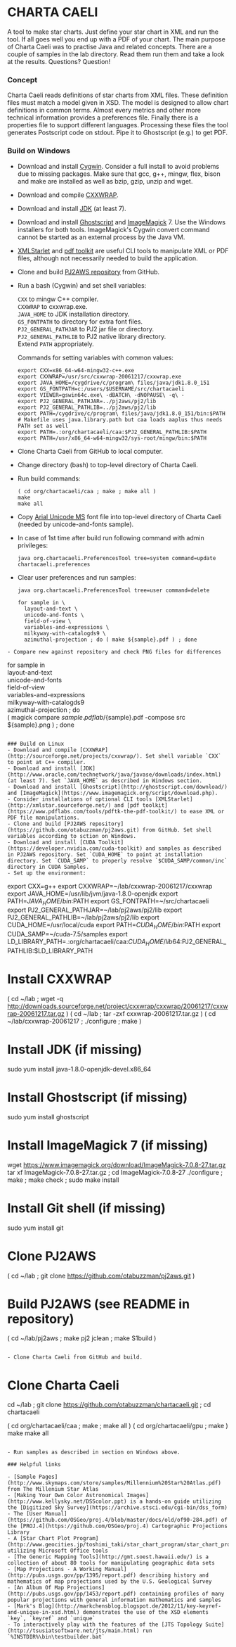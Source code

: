 # CHARTA CAELI
A tool to make star charts. Just define your star chart in XML and run the tool. If all goes well you end up with a PDF of your chart. The main purpose of Charta Caeli was to practise Java and related concepts. There are a couple of samples in the lab directory. Read them run them and take a look at the results. Questions? Question!

### Concept

Charta Caeli reads definitions of star charts from XML files. These definition files must match a model given in XSD. The model is designed to allow chart definitions in common terms. Almost every metrics and other more technical information provides a preferences file. Finally there is a properties file to support different languages. Processing these files the tool generates Postscript code on stdout. Pipe it to Ghostscript (e.g.) to get PDF.

###  Build on Windows
- Download and install [Cygwin](http://cygwin.com/). Consider a full install to avoid problems due to missing packages. Make sure that gcc, g++, mingw, flex, bison and make are installed as well as bzip, gzip, unzip and wget.
- Download and compile [CXXWRAP](http://sourceforge.net/projects/cxxwrap/).
- Download and install [JDK](http://www.oracle.com/technetwork/java/javase/downloads/index.html) (at least 7).
- Download and install [Ghostscript](http://ghostscript.com/download/) and [ImageMagick](https://www.imagemagick.org/script/download.php) 7. Use the Windows installers for both tools. ImageMagick's Cygwin convert command cannot be started as an external process by the Java VM.
- [XMLStarlet](http://xmlstar.sourceforge.net/) and [pdf toolkit](https://www.pdflabs.com/tools/pdftk-the-pdf-toolkit/) are useful CLI tools to manipulate XML or PDF files, although not necessarily needed to build the application.
- Clone and build [PJ2AWS repository](https://github.com/otabuzzman/pj2aws.git) from GitHub.
- Run a bash (Cygwin) and set shell variables:

  `CXX` to mingw C++ compiler.<br>
  `CXXWRAP` to cxxwrap.exe.<br>
  `JAVA_HOME` to JDK installation directory.<br>
  `GS_FONTPATH` to directory for extra font files.<br>
  `PJ2_GENERAL_PATHJAR` to PJ2 jar file or directory.<br>
  `PJ2_GENERAL_PATHLIB` to PJ2 native library directory.<br>
  Extend `PATH` appropriately.<br>

  Commands for setting variables with common values:

  ```
  export CXX=x86_64-w64-mingw32-c++.exe
  export CXXWRAP=/usr/src/cxxwrap-20061217/cxxwrap.exe
  export JAVA_HOME=/cygdrive/c/program\ files/java/jdk1.8.0_151
  export GS_FONTPATH=c:/users/$USERNAME/src/chartacaeli
  export VIEWER=gswin64c.exe\ -dBATCH\ -dNOPAUSE\ -q\ -
  export PJ2_GENERAL_PATHJAR=../pj2aws/pj2/lib
  export PJ2_GENERAL_PATHLIB=../pj2aws/pj2/lib
  export PATH=/cygdrive/c/program\ files/java/jdk1.8.0_151/bin:$PATH
  # Makefile uses java.library.path but caa loads aaplus thus needs PATH set as well
  export PATH=.:org/chartacaeli/caa:$PJ2_GENERAL_PATHLIB:$PATH
  export PATH=/usr/x86_64-w64-mingw32/sys-root/mingw/bin:$PATH
  ```
- Clone Charta Caeli from GitHub to local computer.
- Change directory (bash) to top-level directory of Charta Caeli.
- Run build commands:

  ```
  ( cd org/chartacaeli/caa ; make ; make all )
  make
  make all
  ```
- Copy [Arial Unicode MS](http://fontsgeek.com/fonts/Arial-Unicode-MS-Regular) font file into top-level directory of Charta Caeli (needed by unicode-and-fonts sample).
- In case of 1st time after build run following command with admin privileges:
  ```
  java org.chartacaeli.PreferencesTool tree=system command=update chartacaeli.preferences
  ```
- Clear user preferences and run samples:
  ```
  java org.chartacaeli.PreferencesTool tree=user command=delete

  for sample in \
	layout-and-text \
	unicode-and-fonts \
	field-of-view \
	variables-and-expressions \
	milkyway-with-catalogds9 \
	azimuthal-projection ; do ( make ${sample}.pdf ) ; done
```
- Compare new against repository and check PNG files for differences
```
  for sample in \
	layout-and-text \
	unicode-and-fonts \
	field-of-view \
	variables-and-expressions \
	milkyway-with-catalogds9 \
	azimuthal-projection ; do \
		( magick compare ${sample}.pdf lab/${sample}.pdf -compose src ${sample}.png ) ; done
  ```

### Build on Linux
- Download and compile [CXXWRAP](http://sourceforge.net/projects/cxxwrap/). Set shell variable `CXX` to point at C++ compiler.
- Download and install [JDK](http://www.oracle.com/technetwork/java/javase/downloads/index.html) (at least 7). Set `JAVA_HOME` as described in Windows section.
- Download and install [Ghostscript](http://ghostscript.com/download/) and [ImageMagick](https://www.imagemagick.org/script/download.php).
- Consider installations of optional CLI tools [XMLStarlet](http://xmlstar.sourceforge.net/) and [pdf toolkit](https://www.pdflabs.com/tools/pdftk-the-pdf-toolkit/) to ease XML or PDF file manipulations.
- Clone and build [PJ2AWS repository](https://github.com/otabuzzman/pj2aws.git) from GitHub. Set shell variables according to sction on Windows.
- Download and install [CUDA Toolkit](https://developer.nvidia.com/cuda-toolkit) and samples as described in PJ2AWS repository. Set `CUDA_HOME` to point at installation directory. Set `CUDA_SAMP` to properly resolve `$CUDA_SAMP/common/inc` directory in CUDA Samples.
- Set up the environment:
  ```
  export CXX=g++
  export CXXWRAP=~/lab/cxxwrap-20061217/cxxwrap
  export JAVA_HOME=/usr/lib/jvm/java-1.8.0-openjdk
  export PATH=$JAVA_HOME/bin:$PATH
  export GS_FONTPATH=~/src/chartacaeli
  export PJ2_GENERAL_PATHJAR=~/lab/pj2aws/pj2/lib
  export PJ2_GENERAL_PATHLIB=~/lab/pj2aws/pj2/lib
  export CUDA_HOME=/usr/local/cuda
  export PATH=$CUDA_HOME/bin:$PATH
  export CUDA_SAMP=~/cuda-7.5/samples
  export LD_LIBRARY_PATH=.:org/chartacaeli/caa:$CUDA_HOME/lib64:$PJ2_GENERAL_PATHLIB:$LD_LIBRARY_PATH

  # Install CXXWRAP
  ( cd ~/lab ; wget -q http://downloads.sourceforge.net/project/cxxwrap/cxxwrap/20061217/cxxwrap-20061217.tar.gz )
  ( cd ~/lab ; tar -zxf cxxwrap-20061217.tar.gz )
  ( cd ~/lab/cxxwrap-20061217 ; ./configure ; make )

  # Install JDK (if missing)
  sudo yum install java-1.8.0-openjdk-devel.x86_64
  # Install Ghostscript (if missing)
  sudo yum install ghostscript
  # Install ImageMagick 7 (if missing)
  wget https://www.imagemagick.org/download/ImageMagick-7.0.8-27.tar.gz
  tar xf ImageMagick-7.0.8-27.tar.gz ; cd ImageMagick-7.0.8-27
  ./configure ; make ; make check ; sudo make install
  # Install Git shell (if missing)
  sudo yum install git

  # Clone PJ2AWS
  ( cd ~/lab ; git clone https://github.com/otabuzzman/pj2aws.git )
  # Build PJ2AWS (see README in repository)
  ( cd ~/lab/pj2aws ; make pj2 jclean ; make S1build )
  ```

- Clone Charta Caeli from GitHub and build.
  ```
  # Clone Charta Caeli
  cd ~/lab ; git clone https://github.com/otabuzzman/chartacaeli.git ; cd chartacaeli

  ( cd org/chartacaeli/caa ; make ; make all )
  ( cd org/chartacaeli/gpu ; make )
  make
  make all
  ```

- Run samples as described in section on Windows above.

### Helpful links

- [Sample Pages](http://www.skymaps.com/store/samples/Millennium%20Star%20Atlas.pdf) from The Millenium Star Atlas
- [Making Your Own Color Astronomical Images](http://www.kellysky.net/DSScolor.ppt) is a hands-on guide utilizing the [Digitized Sky Survey](https://archive.stsci.edu/cgi-bin/dss_form)
- The [User Manual](https://github.com/OSGeo/proj.4/blob/master/docs/old/of90-284.pdf) of the [PROJ.4](https://github.com/OSGeo/proj.4) Cartographic Projections Library
- A [Star Chart Plot Program](http://www.geocities.jp/toshimi_taki/star_chart_program/star_chart_program.htm) utilizing Microsoft Office tools
- [The Generic Mapping Tools](http://gmt.soest.hawaii.edu/) is a collection of about 80 tools for manipulating geographic data sets
- [Map Projections - A Working Manual](http://pubs.usgs.gov/pp/1395/report.pdf) describing history and mathematics of map projections used by the U.S. Geological Survey
- [An Album Of Map Projections](http://pubs.usgs.gov/pp/1453/report.pdf) containing profiles of many popular projections with general information mathematics and samples
- [Mark's Blog](http://markchensblog.blogspot.de/2012/11/key-keyref-and-unique-in-xsd.html) demonstrates the use of the XSD elements `key`, `keyref` and `unique`
- To interactively play with the features of the [JTS Topology Suite](http://tsusiatsoftware.net/jts/main.html) run `%INSTDIR%\bin\testbuilder.bat`

